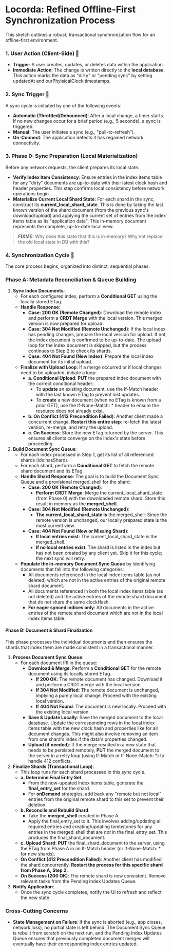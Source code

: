 # **Locorda: Refined Offline-First Synchronization Process**

This sketch outlines a robust, transactional synchronization flow for an offline-first environment.

### **1. User Action (Client-Side) 📱**

* **Trigger**: A user creates, updates, or deletes data within the application.  
* **Immediate Action**: The change is written directly to the **local database**. This action marks the data as "dirty" or "pending sync" by setting updatedAt and ourPhyisicalClock timestamps.

### **2. Sync Trigger 🚦**

A sync cycle is initiated by one of the following events:

* **Automatic (Throttled/Debounced)**: After a local change, a timer starts. If no new changes occur for a brief period (e.g., 5 seconds), a sync is triggered.  
* **Manual**: The user initiates a sync (e.g., "pull-to-refresh").  
* **On-Connect**: The application detects it has regained network connectivity.

### **3. Phase 0: Sync Preparation (Local Materialization)**

Before any network requests, the client prepares its local state.

* **Verify Index Item Consistency**: Ensure entries in the index items table for any "dirty" documents are up-to-date with their latest clock hash and header properties. This step confirms local consistency before network operations begin.  
* **Materialize Current Local Shard State**: For each shard in the sync, construct its **current_local_shard_state**. This is done by taking the last known version of the shard document (from the previous sync's download/upload) and applying the current set of entries from the index items table as its "application data". This in-memory document represents the complete, up-to-date local view.

> **FIXME:** Why does this state that this is in-memory? Why not replace the old local state in DB with this? 

### **4. Synchronization Cycle 🔄**

The core process begins, organized into distinct, sequential phases.

### **Phase A: Metadata Reconciliation & Queue Building**

1. **Sync Index Documents**:  
   * For each configured index, perform a **Conditional GET** using the locally stored ETag.  
   * **Handle Response**:  
     * **Case: 200 OK (Remote Changed)**: Download the remote index and perform a **CRDT Merge** with the local version. This merged version is now prepared for upload.  
     * **Case: 304 Not Modified (Remote Unchanged)**: If the local index has pending changes, prepare the local version for upload. If not, the index document is confirmed to be up-to-date. The upload loop for the index document is skipped, but the process continues to Step 2 to check its shards.  
     * **Case: 404 Not Found (New Index)**: Prepare the local index document for its initial upload.  
   * **Finalize with Upload Loop**: If a merge occurred or if local changes need to be uploaded, initiate a loop:  
     * **a. Conditional Upload**: **PUT** the prepared index document with the correct conditional header:  
       * To **update** an existing document, use the If-Match header with the last known ETag to prevent lost updates.  
       * To **create** a new document (when no ETag is known from a prior GET), use the If-None-Match: * header to ensure the resource does not already exist.  
     * **b. On Conflict (412 Precondition Failed)**: Another client made a concurrent change. **Restart this entire step**: re-fetch the latest version, re-merge, and retry the upload.  
     * **c. On Success**: Store the new ETag returned by the server. This ensures all clients converge on the index's state before proceeding.  
2. **Build Document Sync Queue**:  
   * For each index processed in Step 1, get its list of all referenced shards (idx:hasShard).  
   * For each shard, perform a **Conditional GET** to fetch the remote shard document and its ETag.  
   * **Handle Shard Response**: The goal is to build the Document Sync Queue and a provisional merged_shell for the shard.  
     * **Case: 200 OK (Remote Changed)**:  
       * **Perform CRDT Merge**: Merge the current_local_shard_state (from Phase 0) with the downloaded remote shard. Store this result in memory as the **merged_shell**.  
     * **Case: 304 Not Modified (Remote Unchanged)**:  
       * **The current_local_shard_state is** the merged_shell: Since the remote version is unchanged, our locally prepared state is the most current view.  
     * **Case: 404 Not Found (New or Missing Shard)**:  
       * **If local entries exist**: The current_local_shard_state is the merged_shell.  
       * **If no local entries exist**: The shard is listed in the index but has not been created by any client yet. Skip it for this cycle; the next sync will retry.  
   * **Populate the in-memory Document Sync Queue** by identifying documents that fall into the following categories:  
     * All documents referenced in the local index items table (as not deleted) which are not in the active entries of the original remote shard document.  
     * All documents referenced in both the local index items table (as not deleted) and the active entries of the remote shard document that do not share the same clockHash.  
     * **For eager synced indices only**: All documents in the active entries of the remote shard document which are not in the local index items table.

#### **Phase B: Document & Shard Finalization**

This phase processes the individual documents and then ensures the shards that index them are made consistent in a transactional manner.

1. **Process Document Sync Queue**:  
   * For each document IRI in the queue:  
     * **Download & Merge**: Perform a **Conditional GET** for the remote document using its locally stored ETag.  
       * **If 200 OK**: The remote document has changed. Download it and perform a CRDT merge with the local version.  
       * **If 304 Not Modified**: The remote document is unchanged, implying a purely local change. Proceed with the existing local version.  
       * **If 404 Not Found**: The document is new locally. Proceed with the existing local version  
     * **Save & Update Locally**: Save the merged document to the local database. Update the corresponding rows in the local index items table with the new clock hash and properties like for all document changes. This might also involve removing an item from one shard's index if the data's properties changed.  
     * **Upload (if needed)**: If the merge resulted in a new state that needs to be persisted remotely, **PUT** the merged document to the server in a retry loop (using If-Match or If-None-Match: *) to handle 412 conflicts.  
2. **Finalize Shards (Transactional Loop)**:  
   * This loop runs for each shard processed in this sync cycle.  
   * **a. Determine Final Entry Set**:  
     * From the now-updated index items table, generate the **final_entry_set** for the shard.  
     * For **onDemand** strategies, add back any "remote but not local" entries from the original remote shard to this set to prevent their deletion.  
   * **b. Reconcile and Rebuild Shard**:  
     * Take the **merged_shell** created in Phase A.  
     * Apply the final_entry_set to it. This involves adding/updating all required entries and creating/updating tombstones for any entries in the merged_shell that are *not* in the final_entry_set. This produces the final_shard_document.  
   * **c. Upload Shard**: **PUT** the final_shard_document to the server, using the ETag from Phase A in an If-Match header (or If-None-Match: * for new shards).  
   * **On Conflict (412 Precondition Failed)**: Another client has modified the shard concurrently. **Restart the process for this specific shard from Phase A, Step 2.**  
   * **On Success (200 OK)**: The remote shard is now consistent. Remove relevant tasks from the Pending Index Updates Queue.  
3. **Notify Application**:  
   * Once the sync cycle completes, notify the UI to refresh and reflect the new state.

### **Cross-Cutting Concerns**

* **State Management on Failure**: If the sync is aborted (e.g., app closes, network loss), no partial state is left behind. The Document Sync Queue is rebuilt from scratch on the next run, and the Pending Index Updates Queue ensures that previously completed document merges will eventually have their corresponding index entries updated.